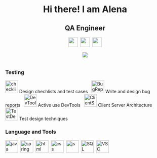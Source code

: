 <div id="header" align="center">
<h1> Hi there! I am Alena</h1>
<h2>QA Engineer</h2>
</div>

<div align="center">
  <div align="center"> 
    <a href="https://www.linkedin.com/in/elena-yanchik/"><img src="https://cdn-icons-png.flaticon.com/128/3536/3536505.png" width="30" height="30" /></a>&nbsp;
    <a href="https://t.me/YanchikLena"><img src="https://encrypted-tbn0.gstatic.com/images?q=tbn:ANd9GcRQpVteA79NPGBGtqnh_BtNIqXe_P-eCM0Uzl2_6DZeYg&s" width="30" height="30"/></a>&nbsp;
    <a href="mailto:lenochka28yan@gmail.com"><img src="https://cdn.icon-icons.com/icons2/535/PNG/512/Email-Icon_icon-icons.com_52870.png" width="30" height="30"/></a>
     
  </div>
  
![](http://github-profile-summary-cards.vercel.app/api/cards/profile-details?username=AlenaYanchyk&theme=default)
  
  <img src="https://komarev.com/ghpvc/?username=AlenaYanchyk&style=flat-square&color=lightgrey" alt=""/>
  
</div>

<div >
  
 <h3>Testing</h3>   
  <img src="https://p7.hiclipart.com/preview/527/527/656/computer-icons-checklist-shopping-list-checklist.jpg" title="checklist" width="40" height="40"/> Design chechlists and test cases &nbsp;
  <img src="https://thumbs.dreamstime.com/b/bug-report-icon-tr…rn-flat-symbol-web-site-mobile-logo-135744296.jpg" title="BugReport" width="40" height="40" /> Write and design bug reports &nbsp;
  <img src="https://encrypted-tbn0.gstatic.com/images?q=tbn:ANd9GcRj0s2MMV4gcZW3UvdScxnzegW6fqI46-ZVCQ&usqp=CAU" title="DevTools" width="40" height="40"/> Active use DevTools &nbsp;
  <img src="https://www.shutterstock.com/image-vector/represen…state-rest-transfer-software-260nw-2238289725.jpg" title="ClientServer" width="40" height="40"/> Client Server Architecture&nbsp;
  <img src="https://encrypted-tbn0.gstatic.com/images?q=tbn:ANd9GcS1CESGzOj3AzxaSjtyJci9pqCqqw-wAwEI1Q&usqp=CAU" title="TestDesign" width="40" height="40"/> Test design techniques &nbsp;
  
  
  <h3>Language and Tools</h3>
  <img src="https://cdn.jsdelivr.net/gh/devicons/devicon/icons/java/java-original.svg" title="java" width="40" height="40"/>&nbsp;
  <img src="https://cdn.jsdelivr.net/gh/devicons/devicon/icons/spring/spring-plain.svg" title="spring" width="40" height="40"/>&nbsp;
  <img src="https://cdn.jsdelivr.net/gh/devicons/devicon/icons/html5/html5-original.svg" title="html" width="40" height="40"/>&nbsp;
  <img src="https://cdn.jsdelivr.net/gh/devicons/devicon/icons/css3/css3-original.svg" title="css" width="40" height="40" />&nbsp;
  <img src="https://cdn.jsdelivr.net/gh/devicons/devicon/icons/javascript/javascript-original.svg" title="js" width="40" height="40"/>&nbsp;
  <img src="https://cdn.jsdelivr.net/gh/devicons/devicon/icons/mysql/mysql-plain.svg" title="SQL" width="40" height="40" />&nbsp;
  <img src="https://cdn.jsdelivr.net/gh/devicons/devicon/icons/vscode/vscode-original.svg" title="VSC" width="40" height="40" />
 </div>
  
  
